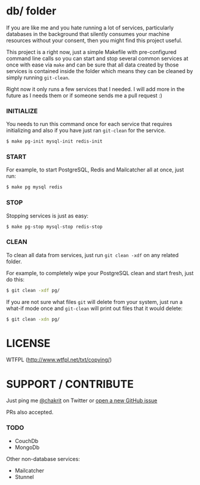 
# db/ folder

If you are like me and you hate running a lot of services, particularly
databases in the background that silently consumes your machine resources
without your consent, then you might find this project useful.

This project is a right now, just a simple Makefile with pre-configured
command line calls so you can start and stop several common services at once
with ease via `make` and can be sure that all data created by those services
is contained inside the folder which means they can be cleaned by simply running
`git-clean`.

Right now it only runs a few services that I needed. I will add more
in the future as I needs them or if someone sends me a pull request :)

### INITIALIZE

You needs to run this command once for each service that requires initializing
and also if you have just ran `git-clean` for the service.

```sh
$ make pg-init mysql-init redis-init
```

### START

For example, to start PostgreSQL, Redis and Mailcatcher all at once, just run:

```sh
$ make pg mysql redis
```

### STOP

Stopping services is just as easy:

```sh
$ make pg-stop mysql-stop redis-stop
```

### CLEAN

To clean all data from services, just run `git clean -xdf` on any related folder.

For example, to completely wipe your PostgreSQL clean and start fresh, just do this:

```sh
$ git clean -xdf pg/
```

If you are not sure what files `git` will delete from your system, just run a
what-if mode once and `git-clean` will print out files that it would delete:

```sh
$ git clean -xdn pg/
```

# LICENSE

WTFPL (http://www.wtfpl.net/txt/copying/)

# SUPPORT / CONTRIBUTE

Just ping me [@chakrit](http://twitter.com/chakrit) on Twitter or
[open a new GitHub issue](https://github.com/chakrit/db/issues/new)

PRs also accepted.

### TODO

* CouchDb
* MongoDb

Other non-database services:

* Mailcatcher
* Stunnel

